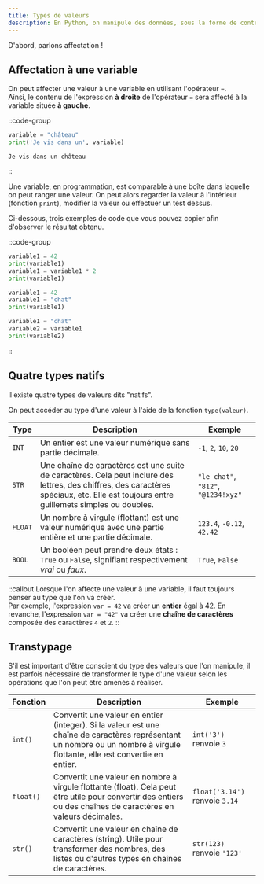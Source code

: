 ```yaml
---
title: Types de valeurs
description: En Python, on manipule des données, sous la forme de contenu statique, ou sous la forme de variables. Nous allons ici passer en revue les quatre types de valeurs dits **primitifs**.
---
```

D'abord, parlons affectation !

## Affectation à une variable
On peut affecter une valeur à une variable en utilisant l'opérateur `=`.  
Ainsi, le contenu de l'expression **à droite** de l'opérateur `=` sera affecté à la variable située **à gauche**.

::code-group
```py [exemple.py]
variable = "château"
print('Je vis dans un', variable)
```

``` [résultat.terminal]
Je vis dans un château
```
::

Une variable, en programmation, est comparable à une boîte dans laquelle on peut ranger une valeur. On peut alors regarder la valeur à l'intérieur (fonction `print`), modifier la valeur ou effectuer un test dessus.

Ci-dessous, trois exemples de code que vous pouvez copier afin d'observer le résultat obtenu.

::code-group
```py [exemple1.py]
variable1 = 42
print(variable1)
variable1 = variable1 * 2
print(variable1)
```

```py [exemple2.py]
variable1 = 42
variable1 = "chat"
print(variable1)
```

```py [exemple3.py]
variable1 = "chat"
variable2 = variable1
print(variable2)
```
::

## Quatre types natifs

Il existe quatre types de valeurs dits "natifs".

On peut accéder au type d'une valeur à l'aide de la fonction `type(valeur)`.

| Type       | Description                                                                                                                                                     | Exemple                                    |
|------------|-----------------------------------------------------------------------------------------------------------------------------------------------------------------|--------------------------------------------|
| `INT`      | Un entier est une valeur numérique sans partie décimale.                                                                                                       | `-1`, `2`, `10`, `20`                      |
| `STR`      | Une chaîne de caractères est une suite de caractères. Cela peut inclure des lettres, des chiffres, des caractères spéciaux, etc. Elle est toujours entre guillemets simples ou doubles. | `"le chat"`, `"812"`, `"@1234!xyz"`        |
| `FLOAT`    | Un nombre à virgule (flottant) est une valeur numérique avec une partie entière et une partie décimale.                                                        | `123.4`, `-0.12`, `42.42`                  |
| `BOOL`     | Un booléen peut prendre deux états : `True` ou `False`, signifiant respectivement *vrai* ou *faux*.                                                             | `True`, `False`                            |


::callout
Lorsque l'on affecte une valeur à une variable, il faut toujours penser au type que l'on va créer.
<br />
Par exemple, l'expression `var = 42` va créer un **entier** égal à 42. En revanche, l'expression `var = "42"` va créer une **chaîne de caractères** composée des caractères `4` et `2`.
::

## Transtypage
S'il est important d'être conscient du type des valeurs que l'on manipule, il est parfois nécessaire de transformer le type d'une valeur selon les opérations que l'on peut être amenés à réaliser.

| Fonction      | Description                                                                                                      | Exemple                 |
|---------------|------------------------------------------------------------------------------------------------------------------|-------------------------|
| `int()`       | Convertit une valeur en entier (integer). Si la valeur est une chaîne de caractères représentant un nombre ou un nombre à virgule flottante, elle est convertie en entier. | `int('3')` renvoie `3` |
| `float()`     | Convertit une valeur en nombre à virgule flottante (float). Cela peut être utile pour convertir des entiers ou des chaînes de caractères en valeurs décimales. | `float('3.14')` renvoie `3.14` |
| `str()`       | Convertit une valeur en chaîne de caractères (string). Utile pour transformer des nombres, des listes ou d'autres types en chaînes de caractères. | `str(123)` renvoie `'123'` |